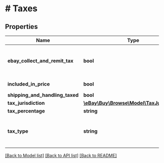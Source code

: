 # # Taxes

## Properties

Name | Type | Description | Notes
------------ | ------------- | ------------- | -------------
**ebay_collect_and_remit_tax** | **bool** | This field is only returned if &lt;code&gt;true&lt;/code&gt;, and indicates that eBay will collect tax (sales tax, Goods and Services tax, or VAT) for at least one line item in the order, and remit the tax to the taxing authority of the buyer&#39;s residence. | [optional]
**included_in_price** | **bool** | This indicates if tax was applied for the cost of the item. | [optional]
**shipping_and_handling_taxed** | **bool** | This indicates if tax is applied for the shipping cost. | [optional]
**tax_jurisdiction** | [**\eBay\Buy\Browse\Model\TaxJurisdiction**](TaxJurisdiction.md) |  | [optional]
**tax_percentage** | **string** | The percentage of tax. | [optional]
**tax_type** | **string** | This field indicates the type of tax that may be collected for the item. For implementation help, refer to &lt;a href&#x3D;&#39;https://developer.ebay.com/api-docs/buy/browse/types/gct:TaxType&#39;&gt;eBay API documentation&lt;/a&gt; | [optional]

[[Back to Model list]](../../README.md#models) [[Back to API list]](../../README.md#endpoints) [[Back to README]](../../README.md)

